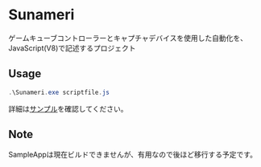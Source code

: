 # Sunameri

ゲームキューブコントローラーとキャプチャデバイスを使用した自動化を、JavaScript(V8)で記述するプロジェクト

## Usage

```ps1
.\Sunameri.exe scriptfile.js
```

詳細は[サンプル](./Sunameri/sample.js)を確認してください。

## Note

SampleAppは現在ビルドできませんが、有用なので後ほど移行する予定です。
